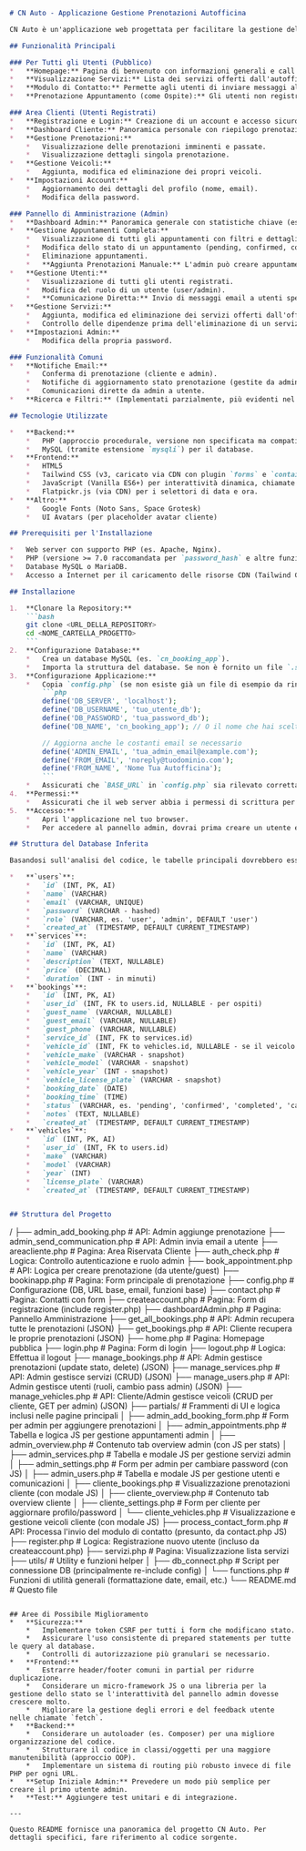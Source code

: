 ```markdown
# CN Auto - Applicazione Gestione Prenotazioni Autofficina

CN Auto è un'applicazione web progettata per facilitare la gestione delle prenotazioni, dei clienti, dei servizi e dei veicoli per un'autofficina. Offre un pannello di amministrazione completo e un'area clienti dedicata.

## Funzionalità Principali

### Per Tutti gli Utenti (Pubblico)
*   **Homepage:** Pagina di benvenuto con informazioni generali e call to action per la prenotazione.
*   **Visualizzazione Servizi:** Lista dei servizi offerti dall'autofficina con dettagli e prezzi.
*   **Modulo di Contatto:** Permette agli utenti di inviare messaggi all'amministrazione.
*   **Prenotazione Appuntamento (come Ospite):** Gli utenti non registrati possono prenotare appuntamenti fornendo i loro dettagli.

### Area Clienti (Utenti Registrati)
*   **Registrazione e Login:** Creazione di un account e accesso sicuro.
*   **Dashboard Cliente:** Panoramica personale con riepilogo prenotazioni e veicoli.
*   **Gestione Prenotazioni:**
    *   Visualizzazione delle prenotazioni imminenti e passate.
    *   Visualizzazione dettagli singola prenotazione.
*   **Gestione Veicoli:**
    *   Aggiunta, modifica ed eliminazione dei propri veicoli.
*   **Impostazioni Account:**
    *   Aggiornamento dei dettagli del profilo (nome, email).
    *   Modifica della password.

### Pannello di Amministrazione (Admin)
*   **Dashboard Admin:** Panoramica generale con statistiche chiave (es. numero di appuntamenti per stato, utenti totali, servizi totali).
*   **Gestione Appuntamenti Completa:**
    *   Visualizzazione di tutti gli appuntamenti con filtri e dettagli.
    *   Modifica dello stato di un appuntamento (pending, confirmed, completed, cancelled, no-show).
    *   Eliminazione appuntamenti.
    *   **Aggiunta Prenotazioni Manuale:** L'admin può creare appuntamenti per conto di utenti esistenti o nuovi ospiti, specificando tutti i dettagli.
*   **Gestione Utenti:**
    *   Visualizzazione di tutti gli utenti registrati.
    *   Modifica del ruolo di un utente (user/admin).
    *   **Comunicazione Diretta:** Invio di messaggi email a utenti specifici (con possibilità di includere codici sconto).
*   **Gestione Servizi:**
    *   Aggiunta, modifica ed eliminazione dei servizi offerti dall'officina (descrizione, prezzo, durata).
    *   Controllo delle dipendenze prima dell'eliminazione di un servizio (non si può eliminare se collegato a prenotazioni).
*   **Impostazioni Admin:**
    *   Modifica della propria password.

### Funzionalità Comuni
*   **Notifiche Email:**
    *   Conferma di prenotazione (cliente e admin).
    *   Notifiche di aggiornamento stato prenotazione (gestite da admin).
    *   Comunicazioni dirette da admin a utente.
*   **Ricerca e Filtri:** (Implementati parzialmente, più evidenti nel backend, frontend admin li usa per popolare le viste).

## Tecnologie Utilizzate

*   **Backend:**
    *   PHP (approccio procedurale, versione non specificata ma compatibile con `password_hash`, `mysqli`)
    *   MySQL (tramite estensione `mysqli`) per il database.
*   **Frontend:**
    *   HTML5
    *   Tailwind CSS (v3, caricato via CDN con plugin `forms` e `container-queries`) per lo styling.
    *   JavaScript (Vanilla ES6+) per interattività dinamica, chiamate AJAX (`fetch`), manipolazione del DOM.
    *   Flatpickr.js (via CDN) per i selettori di data e ora.
*   **Altro:**
    *   Google Fonts (Noto Sans, Space Grotesk)
    *   UI Avatars (per placeholder avatar cliente)

## Prerequisiti per l'Installazione

*   Web server con supporto PHP (es. Apache, Nginx).
*   PHP (versione >= 7.0 raccomandata per `password_hash` e altre funzionalità moderne).
*   Database MySQL o MariaDB.
*   Accesso a Internet per il caricamento delle risorse CDN (Tailwind CSS, Flatpickr).

## Installazione

1.  **Clonare la Repository:**
    ```bash
    git clone <URL_DELLA_REPOSITORY>
    cd <NOME_CARTELLA_PROGETTO>
    ```
2.  **Configurazione Database:**
    *   Crea un database MySQL (es. `cn_booking_app`).
    *   Importa la struttura del database. Se non è fornito un file `.sql`, dovrai creare manualmente le tabelle basandoti sulla struttura inferita (vedi sezione Struttura Database Inferita).
3.  **Configurazione Applicazione:**
    *   Copia `config.php` (se non esiste già un file di esempio da rinominare) e modificalo con le tue credenziali del database:
        ```php
        define('DB_SERVER', 'localhost');
        define('DB_USERNAME', 'tuo_utente_db');
        define('DB_PASSWORD', 'tua_password_db');
        define('DB_NAME', 'cn_booking_app'); // O il nome che hai scelto

        // Aggiorna anche le costanti email se necessario
        define('ADMIN_EMAIL', 'tua_admin_email@example.com');
        define('FROM_EMAIL', 'noreply@tuodominio.com');
        define('FROM_NAME', 'Nome Tua Autofficina');
        ```
    *   Assicurati che `BASE_URL` in `config.php` sia rilevato correttamente o impostalo manualmente se necessario, specialmente se l'applicazione è in una sottocartella.
4.  **Permessi:**
    *   Assicurati che il web server abbia i permessi di scrittura per eventuali cartelle di upload o log, se implementate. (Non evidenti dall'analisi attuale).
5.  **Accesso:**
    *   Apri l'applicazione nel tuo browser.
    *   Per accedere al pannello admin, dovrai prima creare un utente e poi modificare il suo ruolo a 'admin' direttamente nel database, oppure registrare un primo utente e poi assegnargli il ruolo admin tramite un'interfaccia se disponibile (non evidente come primo admin setup).

## Struttura del Database Inferita

Basandosi sull'analisi del codice, le tabelle principali dovrebbero essere:

*   **`users`**:
    *   `id` (INT, PK, AI)
    *   `name` (VARCHAR)
    *   `email` (VARCHAR, UNIQUE)
    *   `password` (VARCHAR - hashed)
    *   `role` (VARCHAR, es. 'user', 'admin', DEFAULT 'user')
    *   `created_at` (TIMESTAMP, DEFAULT CURRENT_TIMESTAMP)
*   **`services`**:
    *   `id` (INT, PK, AI)
    *   `name` (VARCHAR)
    *   `description` (TEXT, NULLABLE)
    *   `price` (DECIMAL)
    *   `duration` (INT - in minuti)
*   **`bookings`**:
    *   `id` (INT, PK, AI)
    *   `user_id` (INT, FK to users.id, NULLABLE - per ospiti)
    *   `guest_name` (VARCHAR, NULLABLE)
    *   `guest_email` (VARCHAR, NULLABLE)
    *   `guest_phone` (VARCHAR, NULLABLE)
    *   `service_id` (INT, FK to services.id)
    *   `vehicle_id` (INT, FK to vehicles.id, NULLABLE - se il veicolo non è salvato o è di un ospite)
    *   `vehicle_make` (VARCHAR - snapshot)
    *   `vehicle_model` (VARCHAR - snapshot)
    *   `vehicle_year` (INT - snapshot)
    *   `vehicle_license_plate` (VARCHAR - snapshot)
    *   `booking_date` (DATE)
    *   `booking_time` (TIME)
    *   `status` (VARCHAR, es. 'pending', 'confirmed', 'completed', 'cancelled', 'no-show')
    *   `notes` (TEXT, NULLABLE)
    *   `created_at` (TIMESTAMP, DEFAULT CURRENT_TIMESTAMP)
*   **`vehicles`**:
    *   `id` (INT, PK, AI)
    *   `user_id` (INT, FK to users.id)
    *   `make` (VARCHAR)
    *   `model` (VARCHAR)
    *   `year` (INT)
    *   `license_plate` (VARCHAR)
    *   `created_at` (TIMESTAMP, DEFAULT CURRENT_TIMESTAMP)


## Struttura del Progetto

```
/
├── admin_add_booking.php        # API: Admin aggiunge prenotazione
├── admin_send_communication.php # API: Admin invia email a utente
├── areacliente.php              # Pagina: Area Riservata Cliente
├── auth_check.php               # Logica: Controllo autenticazione e ruolo admin
├── book_appointment.php         # API: Logica per creare prenotazione (da utente/guest)
├── bookinapp.php                # Pagina: Form principale di prenotazione
├── config.php                   # Configurazione (DB, URL base, email, funzioni base)
├── contact.php                  # Pagina: Contatti con form
├── createaccount.php            # Pagina: Form di registrazione (include register.php)
├── dashboardAdmin.php           # Pagina: Pannello Amministrazione
├── get_all_bookings.php         # API: Admin recupera tutte le prenotazioni (JSON)
├── get_bookings.php             # API: Cliente recupera le proprie prenotazioni (JSON)
├── home.php                     # Pagina: Homepage pubblica
├── login.php                    # Pagina: Form di login
├── logout.php                   # Logica: Effettua il logout
├── manage_bookings.php          # API: Admin gestisce prenotazioni (update stato, delete) (JSON)
├── manage_services.php          # API: Admin gestisce servizi (CRUD) (JSON)
├── manage_users.php             # API: Admin gestisce utenti (ruoli, cambio pass admin) (JSON)
├── manage_vehicles.php          # API: Cliente/Admin gestisce veicoli (CRUD per cliente, GET per admin) (JSON)
├── partials/                    # Frammenti di UI e logica inclusi nelle pagine principali
│   ├── admin_add_booking_form.php # Form per admin per aggiungere prenotazioni
│   ├── admin_appointments.php   # Tabella e logica JS per gestione appuntamenti admin
│   ├── admin_overview.php       # Contenuto tab overview admin (con JS per stats)
│   ├── admin_services.php       # Tabella e modale JS per gestione servizi admin
│   ├── admin_settings.php       # Form per admin per cambiare password (con JS)
│   ├── admin_users.php          # Tabella e modale JS per gestione utenti e comunicazioni
│   ├── cliente_bookings.php     # Visualizzazione prenotazioni cliente (con modale JS)
│   ├── cliente_overview.php     # Contenuto tab overview cliente
│   ├── cliente_settings.php     # Form per cliente per aggiornare profilo/password
│   └── cliente_vehicles.php     # Visualizzazione e gestione veicoli cliente (con modale JS)
├── process_contact_form.php     # API: Processa l'invio del modulo di contatto (presunto, da contact.php JS)
├── register.php                 # Logica: Registrazione nuovo utente (incluso da createaccount.php)
├── servizi.php                  # Pagina: Visualizzazione lista servizi
├── utils/                       # Utility e funzioni helper
│   ├── db_connect.php           # Script per connessione DB (principalmente re-include config)
│   └── functions.php            # Funzioni di utilità generali (formattazione date, email, etc.)
└── README.md                    # Questo file
```

## Aree di Possibile Miglioramento
*   **Sicurezza:**
    *   Implementare token CSRF per tutti i form che modificano stato.
    *   Assicurare l'uso consistente di prepared statements per tutte le query al database.
    *   Controlli di autorizzazione più granulari se necessario.
*   **Frontend:**
    *   Estrarre header/footer comuni in partial per ridurre duplicazione.
    *   Considerare un micro-framework JS o una libreria per la gestione dello stato se l'interattività del pannello admin dovesse crescere molto.
    *   Migliorare la gestione degli errori e del feedback utente nelle chiamate `fetch`.
*   **Backend:**
    *   Considerare un autoloader (es. Composer) per una migliore organizzazione del codice.
    *   Strutturare il codice in classi/oggetti per una maggiore manutenibilità (approccio OOP).
    *   Implementare un sistema di routing più robusto invece di file PHP per ogni URL.
*   **Setup Iniziale Admin:** Prevedere un modo più semplice per creare il primo utente admin.
*   **Test:** Aggiungere test unitari e di integrazione.

---

Questo README fornisce una panoramica del progetto CN Auto. Per dettagli specifici, fare riferimento al codice sorgente.
```
